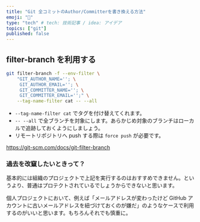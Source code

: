 ```yaml
---
title: "Git 全コミットのAuthor/Committerを書き換える方法"
emoji: "📘"
type: "tech" # tech: 技術記事 / idea: アイデア
topics: ["git"]
published: false
---
```


## filter-branch を利用する

```bash
git filter-branch -f --env-filter \
    "GIT_AUTHOR_NAME=''; \
     GIT_AUTHOR_EMAIL=''; \
     GIT_COMMITTER_NAME=''; \
     GIT_COMMITTER_EMAIL='';" \
    --tag-name-filter cat -- --all
```

- `--tag-name-filter cat` でタグを付け替えてくれます。
- `-- --all` で全ブランチを対象にします。あらかじめ対象のブランチはローカルで追跡しておくようにしましょう。
- リモートリポジトリへ push する際は `force push` が必要です。

https://git-scm.com/docs/git-filter-branch

### 過去を改竄したいときって？

基本的には組織のプロジェクトで上記を実行するのはおすすめできません。というより、普通はプロテクトされているでしょうからできないと思います。

個人プロジェクトにおいて、例えば「メールアドレスが変わったけど GitHub アカウントに古いメールアドレスを紐づけておくのが嫌だ」のようなケースで利用するのがいいと思います。もちろんそれでも慎重に。
